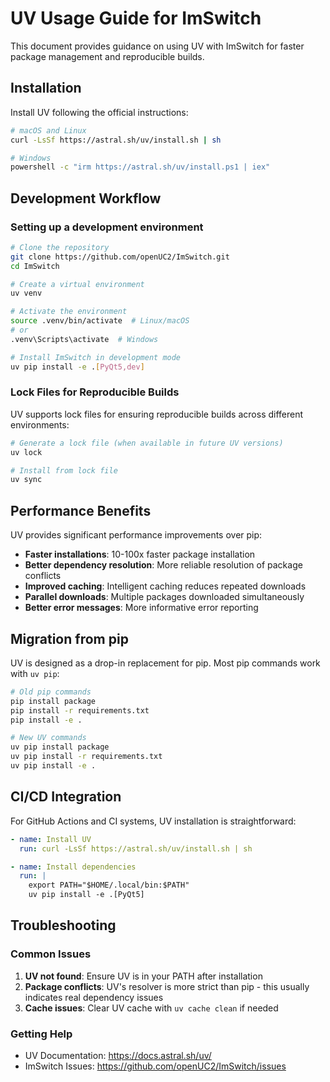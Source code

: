 # UV Usage Guide for ImSwitch

This document provides guidance on using UV with ImSwitch for faster package management and reproducible builds.

## Installation

Install UV following the official instructions:

```bash
# macOS and Linux
curl -LsSf https://astral.sh/uv/install.sh | sh

# Windows
powershell -c "irm https://astral.sh/uv/install.ps1 | iex"
```

## Development Workflow

### Setting up a development environment

```bash
# Clone the repository
git clone https://github.com/openUC2/ImSwitch.git
cd ImSwitch

# Create a virtual environment
uv venv

# Activate the environment
source .venv/bin/activate  # Linux/macOS
# or
.venv\Scripts\activate  # Windows

# Install ImSwitch in development mode
uv pip install -e .[PyQt5,dev]
```

### Lock Files for Reproducible Builds

UV supports lock files for ensuring reproducible builds across different environments:

```bash
# Generate a lock file (when available in future UV versions)
uv lock

# Install from lock file
uv sync
```

## Performance Benefits

UV provides significant performance improvements over pip:

- **Faster installations**: 10-100x faster package installation
- **Better dependency resolution**: More reliable resolution of package conflicts
- **Improved caching**: Intelligent caching reduces repeated downloads
- **Parallel downloads**: Multiple packages downloaded simultaneously
- **Better error messages**: More informative error reporting

## Migration from pip

UV is designed as a drop-in replacement for pip. Most pip commands work with `uv pip`:

```bash
# Old pip commands
pip install package
pip install -r requirements.txt
pip install -e .

# New UV commands
uv pip install package
uv pip install -r requirements.txt
uv pip install -e .
```

## CI/CD Integration

For GitHub Actions and CI systems, UV installation is straightforward:

```yaml
- name: Install UV
  run: curl -LsSf https://astral.sh/uv/install.sh | sh

- name: Install dependencies
  run: |
    export PATH="$HOME/.local/bin:$PATH"
    uv pip install -e .[PyQt5]
```

## Troubleshooting

### Common Issues

1. **UV not found**: Ensure UV is in your PATH after installation
2. **Package conflicts**: UV's resolver is more strict than pip - this usually indicates real dependency issues
3. **Cache issues**: Clear UV cache with `uv cache clean` if needed

### Getting Help

- UV Documentation: https://docs.astral.sh/uv/
- ImSwitch Issues: https://github.com/openUC2/ImSwitch/issues